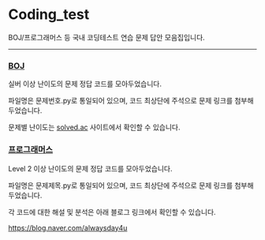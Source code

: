 # Coding_test
BOJ/프로그래머스 등 국내 코딩테스트 연습 문제 답안 모음집입니다.

---

 ### [BOJ](https://www.acmicpc.net/step)
실버 이상 난이도의 문제 정답 코드를 모아두었습니다.

파일명은 문제번호.py로 통일되어 있으며, 코드 최상단에 주석으로 문제 링크를 첨부해두었습니다. 

문제별 난이도는 [solved.ac](https://solved.ac/) 사이트에서 확인할 수 있습니다.



 ### [프로그래머스](https://school.programmers.co.kr/learn/challenges?order=recent)
Level 2 이상 난이도의 문제 정답 코드를 모아두었습니다.

파일명은 문제제목.py로 통일되어 있으며, 코드 최상단에 주석으로 문제 링크를 첨부해두었습니다.

각 코드에 대한 해설 및 분석은 아래 블로그 링크에서 확인할 수 있습니다.

https://blog.naver.com/alwaysday4u
